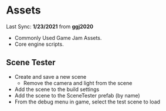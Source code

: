 # Assets

Last Sync: **1/23/2021** from **ggj2020**

* Commonly Used Game Jam Assets.
* Core engine scripts.

## Scene Tester

* Create and save a new scene
  * Remove the camera and light from the scene
* Add the scene to the build settings
* Add the scene to the SceneTester prefab (by name)
* From the debug menu in game, select the test scene to load
